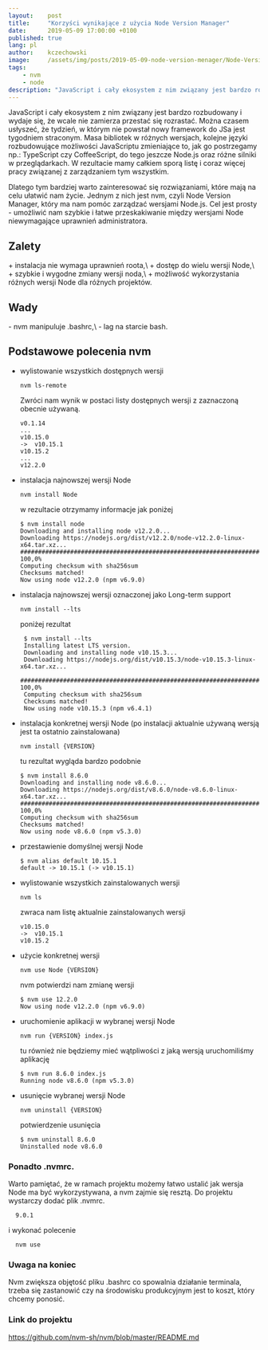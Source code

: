 ```yaml
---
layout:    post
title:     "Korzyści wynikające z użycia Node Version Manager"
date:      2019-05-09 17:00:00 +0100
published: true
lang: pl
author:    kczechowski
image:     /assets/img/posts/2019-05-09-node-version-menager/Node-Version-Manager.jpg
tags:
    - nvm
    - node
description: "JavaScript i cały ekosystem z nim związany jest bardzo rozbudowany i wydaje się, że wcale nie zamierza przestać się rozrastać. Można czasem usłyszeć, że tydzień, w którym nie powstał nowy framework do JSa jest tygodniem straconym. Masa bibliotek w różnych wersjach, kolejne języki rozbudowujące możliwości JavaScriptu zmieniające to, jak go postrzegamy np.: TypeScript czy CoffeeScript, do tego jeszcze Node.js oraz różne silniki w przeglądarkach. W rezultacie mamy całkiem sporą listę i coraz więcej pracy związanej z zarządzaniem tym wszystkim."
---
```


JavaScript i cały ekosystem z nim związany jest bardzo rozbudowany i wydaje się, że wcale nie zamierza przestać się rozrastać. Można czasem usłyszeć, że tydzień, w którym nie powstał nowy framework do JSa jest tygodniem straconym. Masa bibliotek w różnych wersjach, kolejne języki rozbudowujące możliwości JavaScriptu zmieniające to, jak go postrzegamy np.: TypeScript czy CoffeeScript, do tego jeszcze Node.js oraz różne silniki w przeglądarkach. W rezultacie mamy całkiem sporą listę i coraz więcej pracy związanej z zarządzaniem tym wszystkim.

Dlatego tym bardziej warto zainteresować się rozwiązaniami, które mają na celu ułatwić nam życie.
Jednym z nich jest nvm, czyli Node Version Manager, który ma nam pomóc zarządzać wersjami Node.js.
Cel jest prosty - umożliwić nam szybkie i łatwe przeskakiwanie między wersjami Node niewymagające uprawnień administratora.

## Zalety
\+ instalacja nie wymaga uprawnień roota,\\
\+ dostęp do wielu wersji Node,\\
\+ szybkie i wygodne zmiany wersji noda,\\
\+ możliwość wykorzystania różnych wersji Node dla różnych projektów.

## Wady

\- nvm manipuluje .bashrc,\\
\- lag na starcie bash.


## Podstawowe polecenia nvm

- wylistowanie wszystkich dostępnych wersji

      nvm ls-remote

    Zwróci nam wynik w postaci listy dostępnych wersji z zaznaczoną obecnie używaną.

      v0.1.14
      ...
      v10.15.0
      ->  v10.15.1
      v10.15.2
      ...
      v12.2.0

- instalacja najnowszej wersji Node

      nvm install Node
      
    w rezultacie otrzymamy informacje jak poniżej
    
      $ nvm install node
      Downloading and installing node v12.2.0...
      Downloading https://nodejs.org/dist/v12.2.0/node-v12.2.0-linux-x64.tar.xz...
      ######################################################################### 100,0%
      Computing checksum with sha256sum
      Checksums matched!
      Now using node v12.2.0 (npm v6.9.0)
      
- instalacja najnowszej wersji oznaczonej jako Long-term support

      nvm install --lts
      
    poniżej rezultat
    
       $ nvm install --lts
       Installing latest LTS version.
       Downloading and installing node v10.15.3...
       Downloading https://nodejs.org/dist/v10.15.3/node-v10.15.3-linux-x64.tar.xz...
       ######################################################################### 100,0%
       Computing checksum with sha256sum
       Checksums matched!
       Now using node v10.15.3 (npm v6.4.1)


- instalacja konkretnej wersji Node (po instalacji aktualnie używaną wersją jest ta ostatnio zainstalowana)

      nvm install {VERSION}
      
    tu rezultat wygląda bardzo podobnie
      
      $ nvm install 8.6.0
      Downloading and installing node v8.6.0...
      Downloading https://nodejs.org/dist/v8.6.0/node-v8.6.0-linux-x64.tar.xz...
      ######################################################################### 100,0%
      Computing checksum with sha256sum
      Checksums matched!
      Now using node v8.6.0 (npm v5.3.0)

- przestawienie domyślnej wersji Node

      $ nvm alias default 10.15.1
      default -> 10.15.1 (-> v10.15.1)

- wylistowanie wszystkich zainstalowanych wersji

      nvm ls

    zwraca nam listę aktualnie zainstalowanych wersji

      v10.15.0
      ->  v10.15.1
      v10.15.2

- użycie konkretnej wersji

      nvm use Node {VERSION}
      
    nvm potwierdzi nam zmianę wersji
    
      $ nvm use 12.2.0
      Now using node v12.2.0 (npm v6.9.0)
  

- uruchomienie aplikacji w wybranej wersji Node

      nvm run {VERSION} index.js
      
    tu również nie będziemy mieć wątpliwości z jaką wersją uruchomiliśmy aplikację
    
      $ nvm run 8.6.0 index.js 
      Running node v8.6.0 (npm v5.3.0)


- usunięcie wybranej wersji Node

      nvm uninstall {VERSION}
      
    potwierdzenie usunięcia
    
      $ nvm uninstall 8.6.0
      Uninstalled node v8.6.0


### Ponadto .nvmrc.
Warto pamiętać, że w ramach projektu możemy łatwo ustalić jak wersja Node ma być wykorzystywana, a nvm zajmie się resztą.
Do projektu wystarczy dodać plik .nvmrc.

      9.0.1

i wykonać polecenie

      nvm use

### Uwaga na koniec
Nvm zwiększa objętość pliku .bashrc co spowalnia działanie terminala, trzeba się zastanowić czy na środowisku produkcyjnym jest to koszt, który chcemy ponosić.

### Link do projektu
<https://github.com/nvm-sh/nvm/blob/master/README.md>
